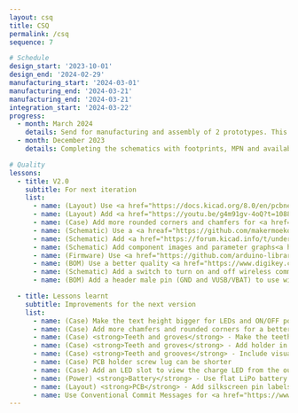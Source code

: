 ```yaml
---
layout: csq
title: CSQ
permalink: /csq
sequence: 7

# Schedule
design_start: '2023-10-01'
design_end: '2024-02-29'
manufacturing_start: '2024-03-01'
manufacturing_end: '2024-03-21'
manufacturing_end: '2024-03-21'
integration_start: '2024-03-22'
progress:
  - month: March 2024
    details: Send for manufacturing and assembly of 2 prototypes. This phase includes PCB manufacturing, component procurement, pick and place, 3D printing the cases.
  - month: December 2023
    details: Completing the schematics with footprints, MPN and availability of assembly parts.

# Quality
lessons:
  - title: V2.0
    subtitle: For next iteration
    list:
      - name: (Layout) Use <a href="https://docs.kicad.org/8.0/en/pcbnew/pcbnew.html">teardrops</a> in KiCAD 8.0
      - name: (Layout) Add <a href="https://youtu.be/g4m91gv-4oQ?t=1088">fudicial markers</a> for pick and place
      - name: (Case) Add more rounded corners and chamfers for <a href="https://www.pinterest.com/sayanee/product-design/">timeless product design</a> enclosures
      - name: (Schematic) Use a <a hreaf="https://github.com/makermoekoe/Picoclick-C3/blob/main/pcb/Picoclick_C3T/picoclick_c3t_v1_bom.csv#L18">single RGB LED</a> for status indication
      - name: (Schematic) Add <a href="https://forum.kicad.info/t/understanding-multi-sheet-schematics/42922/2">multi sheet schematics</a> for better readability
      - name: (Schematic) Add component images and parameter graphs<a href="https://github.com/EPFLXplore/XRE_LeggedRobot_HW/blob/master/amulet_controller/Schematic/amulet_controller.pdf"</a> for better understanding
      - name: (Firmware) Use <a href="https://github.com/arduino-libraries/Arduino_ESP32_OTA">OTA updates</a> for firmware
      - name: (BOM) Use a better quality <a href="https://www.digikey.com/en/products/detail/nidec-components-corporation/CL-SB-22A-11T/3507836">slide switch DPDT</a> for <a href="https://www.nordicsemi.com/Products/Development-hardware/Power-Profiler-Kit-2/Download#infotabs">better tactile feedback</a>
      - name: (Schematic) Add a switch to turn on and off wireless communication to fallback to legacy functionality
      - name: (BOM) Add a header male pin (GND and VUSB/VBAT) to use with nRF profiler for power consumption measurements

  - title: Lessons learnt
    subtitle: Improvements for the next version
    list:
      - name: (Case) Make the text height bigger for LEDs and ON/OFF power switch
      - name: (Case) Add more chamfers and rounded corners for a better aesthetic
      - name: (Case) <strong>Teeth and groves</strong> - Make the teeth thicker for better strength
      - name: (Case) <strong>Teeth and groves</strong> - Add holder in the teeth to that the top and bottom case do not slide
      - name: (Case) <strong>Teeth and grooves</strong> - Include visual cues on the exterior for finger placement
      - name: (Case) PCB holder screw lug can be shorter
      - name: (Case) Add an LED slot to view the charge LED from the outside without opening the case
      - name: (Power) <strong>Battery</strong> - Use flat LiPo battery for a compact design
      - name: (Layout) <strong>PCB</strong> - Add silkscreen pin labels for all connectors that extend outside the PCB E.g. pin headers or USB-C
      - name: Use Conventional Commit Messages for <a href="https://www.conventionalcommits.org/en/v1.0.0/">better git history</a> with scopes such as schematic, layout, bom, firmware, case, power.
---
```

